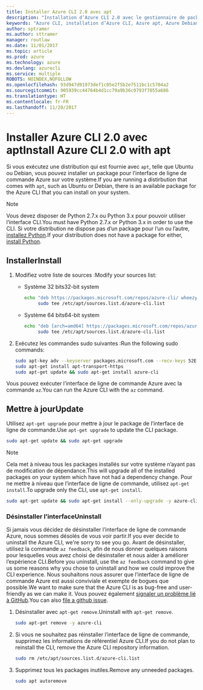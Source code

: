 ```yaml
---
title: Installer Azure CLI 2.0 avec apt
description: "Installation d’Azure CLI 2.0 avec le gestionnaire de package apt"
keywords: "Azure CLI, installation d’Azure CLI, Azure apt, Azure Debian, Azure Ubuntu"
author: sptramer
ms.author: sttramer
manager: routlaw
ms.date: 11/01/2017
ms.topic: article
ms.prod: azure
ms.technology: azure
ms.devlang: azurecli
ms.service: multiple
ROBOTS: NOINDEX,NOFOLLOW
ms.openlocfilehash: 93d947d91973def1c05e2f5b2e7511bc1c5704a2
ms.sourcegitcommit: 905939cc44764b4d1cc79a9b36c0793f7055a686
ms.translationtype: HT
ms.contentlocale: fr-FR
ms.lasthandoff: 11/20/2017
---
```

# <a name="install-azure-cli-20-with-apt"></a><span data-ttu-id="c6c77-104">Installer Azure CLI 2.0 avec apt</span><span class="sxs-lookup"><span data-stu-id="c6c77-104">Install Azure CLI 2.0 with apt</span></span>

<span data-ttu-id="c6c77-105">Si vous exécutez une distribution qui est fournie avec `apt`, telle que Ubuntu ou Debian, vous pouvez installer un package pour l’interface de ligne de commande Azure sur votre système.</span><span class="sxs-lookup"><span data-stu-id="c6c77-105">If you are running a distirbution that comes with `apt`, such as Ubuntu or Debian, there is an available package for the Azure CLI that you can install on your system.</span></span>

> [!NOTE]
> <span data-ttu-id="c6c77-106">Vous devez disposer de Python 2.7.x ou Python 3.x pour pouvoir utiliser l’interface CLI.</span><span class="sxs-lookup"><span data-stu-id="c6c77-106">You must have Python 2.7.x or Python 3.x in order to use the CLI.</span></span> <span data-ttu-id="c6c77-107">Si votre distribution ne dispose pas d’un package pour l’un ou l’autre, [installez Python](https://www.python.org/downloads/).</span><span class="sxs-lookup"><span data-stu-id="c6c77-107">If your distribution does not have a package for either, [install Python](https://www.python.org/downloads/).</span></span>

## <a name="install"></a><span data-ttu-id="c6c77-108">Installer</span><span class="sxs-lookup"><span data-stu-id="c6c77-108">Install</span></span>

1. <span data-ttu-id="c6c77-109">Modifiez votre liste de sources :</span><span class="sxs-lookup"><span data-stu-id="c6c77-109">Modify your sources list:</span></span>
 
   - <span data-ttu-id="c6c77-110">Système 32 bits</span><span class="sxs-lookup"><span data-stu-id="c6c77-110">32-bit system</span></span>

     ```bash
     echo "deb https://packages.microsoft.com/repos/azure-cli/ wheezy main" | \
          sudo tee /etc/apt/sources.list.d/azure-cli.list
     ```

   - <span data-ttu-id="c6c77-111">Système 64 bits</span><span class="sxs-lookup"><span data-stu-id="c6c77-111">64-bit system</span></span>

     ```bash
     echo "deb [arch=amd64] https://packages.microsoft.com/repos/azure-cli/ wheezy main" | \
          sudo tee /etc/apt/sources.list.d/azure-cli.list
     ```

2. <span data-ttu-id="c6c77-112">Exécutez les commandes sudo suivantes :</span><span class="sxs-lookup"><span data-stu-id="c6c77-112">Run the following sudo commands:</span></span>

   ```bash
   sudo apt-key adv --keyserver packages.microsoft.com --recv-keys 52E16F86FEE04B979B07E28DB02C46DF417A0893
   sudo apt-get install apt-transport-https
   sudo apt-get update && sudo apt-get install azure-cli
   ```

<span data-ttu-id="c6c77-113">Vous pouvez exécuter l’interface de ligne de commande Azure avec la commande `az`.</span><span class="sxs-lookup"><span data-stu-id="c6c77-113">You can run the Azure CLI with the `az` command.</span></span>

## <a name="update"></a><span data-ttu-id="c6c77-114">Mettre à jour</span><span class="sxs-lookup"><span data-stu-id="c6c77-114">Update</span></span>

<span data-ttu-id="c6c77-115">Utilisez `apt-get upgrade` pour mettre à jour le package de l’interface de ligne de commande.</span><span class="sxs-lookup"><span data-stu-id="c6c77-115">Use `apt-get upgrade` to update the CLI package.</span></span>

   ```bash
   sudo apt-get update && sudo apt-get upgrade
   ```

> [!NOTE]
> <span data-ttu-id="c6c77-116">Cela met à niveau tous les packages installés sur votre système n’ayant pas de modification de dépendance.</span><span class="sxs-lookup"><span data-stu-id="c6c77-116">This will upgrade all of the installed packages on your system which have not had a dependency change.</span></span>
> <span data-ttu-id="c6c77-117">Pour ne mettre à niveau que l’interface de ligne de commande, utilisez `apt-get install`.</span><span class="sxs-lookup"><span data-stu-id="c6c77-117">To upgrade only the CLI, use `apt-get install`.</span></span>
> ```bash
> sudo apt-get update && sudo apt-get install --only-upgrade -y azure-cli
> ```

### <a name="uninstall"></a><span data-ttu-id="c6c77-118">Désinstaller l’interface</span><span class="sxs-lookup"><span data-stu-id="c6c77-118">Uninstall</span></span>

<span data-ttu-id="c6c77-119">Si jamais vous décidez de désinstaller l’interface de ligne de commande Azure, nous sommes désolés de vous voir partir.</span><span class="sxs-lookup"><span data-stu-id="c6c77-119">If you ever decide to uninstall the Azure CLI, we're sorry to see you go.</span></span> <span data-ttu-id="c6c77-120">Avant de désinstaller, utilisez la commande `az feedback`, afin de nous donner quelques raisons pour lesquelles vous avez choisi de désinstaller et nous aider à améliorer l’expérience CLI.</span><span class="sxs-lookup"><span data-stu-id="c6c77-120">Before you uninstall, use the `az feedback` command to give us some reasons why you chose to uninstall and how we could improve the CLI experience.</span></span> <span data-ttu-id="c6c77-121">Nous souhaitons nous assurer que l’interface de ligne de commande Azure est aussi conviviale et exempte de bogues que possible.</span><span class="sxs-lookup"><span data-stu-id="c6c77-121">We want to make sure that the Azure CLI is as bug-free and user-friendly as we can make it.</span></span> <span data-ttu-id="c6c77-122">Vous pouvez également [signaler un problème lié à GitHub](https://github.com/Azure/azure-cli/issues).</span><span class="sxs-lookup"><span data-stu-id="c6c77-122">You can also [file a github issue](https://github.com/Azure/azure-cli/issues).</span></span>

1. <span data-ttu-id="c6c77-123">Désinstaller avec `apt-get remove`.</span><span class="sxs-lookup"><span data-stu-id="c6c77-123">Uninstall with `apt-get remove`.</span></span>

    ```bash
    sudo apt-get remove -y azure-cli
    ```

2. <span data-ttu-id="c6c77-124">Si vous ne souhaitez pas réinstaller l’interface de ligne de commande, supprimez les informations de référentiel Azure CLI.</span><span class="sxs-lookup"><span data-stu-id="c6c77-124">If you do not plan to reinstall the CLI, remove the Azure CLI repository information.</span></span>

   ```bash
   sudo rm /etc/apt/sources.list.d/azure-cli.list
   ```

3. <span data-ttu-id="c6c77-125">Supprimez tous les packages inutiles.</span><span class="sxs-lookup"><span data-stu-id="c6c77-125">Remove any unneeded packages.</span></span>

   ```bash
   sudo apt autoremove
   ```

